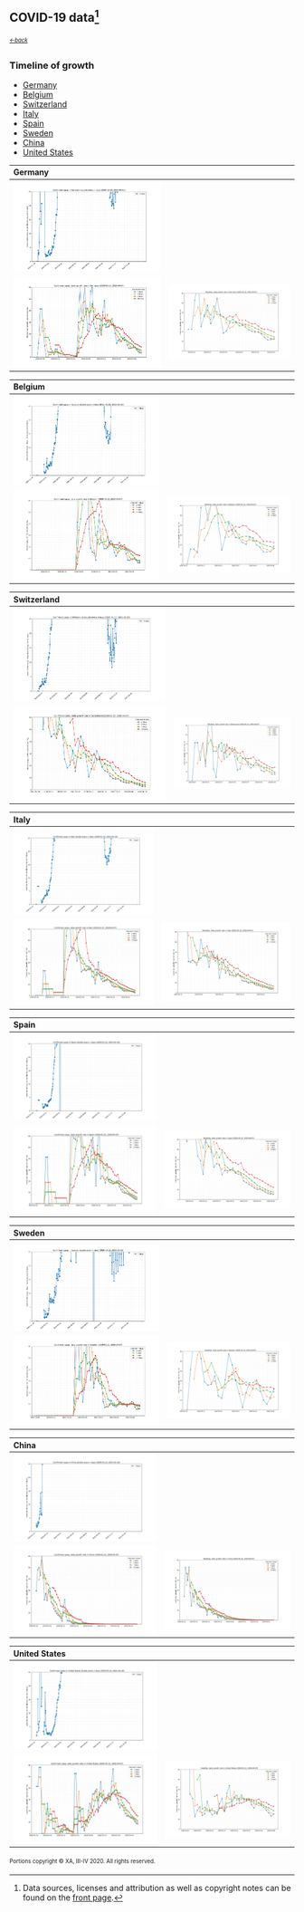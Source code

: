 ## COVID-19 data[^1]
<sub><sup>[*←back*][main]</sup></sub>

### Timeline of growth

- [Germany](tl-cases-rates-Germany.md)
- [Belgium](tl-cases-rates-Belgium.md)
- [Switzerland](tl-cases-rates-Switzerland.md)
- [Italy](tl-cases-rates-Italy.md)
- [Spain](tl-cases-rates-Spain.md)
- [Sweden](tl-cases-rates-Sweden.md)
- [China](tl-cases-rates-China.md)
- [United States](tl-cases-rates-United_States.md)

 Germany  | &nbsp;
:----------|------------
![(average) confirmed rates timeline](./assets/images/tl-doubles-confirmed-Germany.svg) |
![(average) confirmed rates timeline](./assets/images/tl-rates-confirmed-Germany.svg) | ![(average) deaths rates timeline](./assets/images/tl-rates-deaths-Germany.svg)

 Belgium  | &nbsp;
:----------|------------
![(average) confirmed rates timeline](./assets/images/tl-doubles-confirmed-Belgium.svg) |
![(average) confirmed rates timeline](./assets/images/tl-rates-confirmed-Belgium.svg) | ![(average) deaths rates timeline](./assets/images/tl-rates-deaths-Belgium.svg)

 Switzerland | &nbsp;
:----------|------------
![(average) confirmed rates timeline](./assets/images/tl-doubles-confirmed-Switzerland.svg) |
![(average) confirmed rates timeline](./assets/images/tl-rates-confirmed-Switzerland.svg) | ![(average) deaths rates timeline](./assets/images/tl-rates-deaths-Switzerland.svg)

 Italy  | &nbsp;
:----------|------------
![(average) confirmed rates timeline](./assets/images/tl-doubles-confirmed-Italy.svg) |
![(average) confirmed rates timeline](./assets/images/tl-rates-confirmed-Italy.svg) | ![(average) deaths rates timeline](./assets/images/tl-rates-deaths-Italy.svg)

 Spain  | &nbsp;
:----------|------------
![(average) confirmed rates timeline](./assets/images/tl-doubles-confirmed-Spain.svg) |
![(average) confirmed rates timeline](./assets/images/tl-rates-confirmed-Spain.svg) | ![(average) deaths rates timeline](./assets/images/tl-rates-deaths-Spain.svg)

 Sweden  | &nbsp;
:----------|------------
![(average) confirmed rates timeline](./assets/images/tl-doubles-confirmed-Sweden.svg) |
![(average) confirmed rates timeline](./assets/images/tl-rates-confirmed-Sweden.svg) | ![(average) deaths rates timeline](./assets/images/tl-rates-deaths-Sweden.svg)

 China  | &nbsp;
:----------|------------
![(average) confirmed rates timeline](./assets/images/tl-doubles-confirmed-China.svg) |
![(average) confirmed rates timeline](./assets/images/tl-rates-confirmed-China.svg) | ![(average) deaths rates timeline](./assets/images/tl-rates-deaths-China.svg)

 United States  | &nbsp;
:----------|------------
![(average) confirmed rates timeline](./assets/images/tl-doubles-confirmed-United_States.svg) |
![(average) confirmed rates timeline](./assets/images/tl-rates-confirmed-United_States.svg) | ![(average) deaths rates timeline](./assets/images/tl-rates-deaths-United_States.svg)


<sup><sub>Portions copyright © XA, III-IV 2020. All rights reserved.</sub></sup>

[^1]: Data sources, licenses and attribution as well as copyright notes can be found on the [front page][main].

[main]: ./ "Data sources, licenses and attribution, copyright notes"

